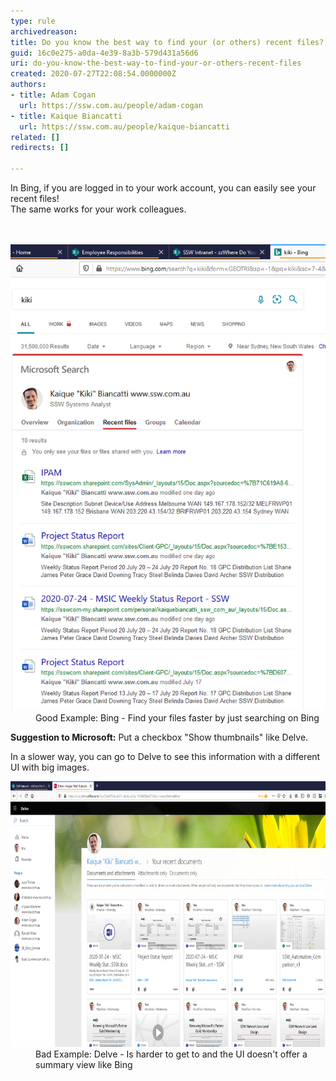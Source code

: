 ```yaml
---
type: rule
archivedreason: 
title: Do you know the best way to find your (or others) recent files?
guid: 16c0e275-a0da-4e39-8a3b-579d431a56d6
uri: do-you-know-the-best-way-to-find-your-or-others-recent-files
created: 2020-07-27T22:08:54.0000000Z
authors:
- title: Adam Cogan
  url: https://ssw.com.au/people/adam-cogan
- title: Kaique Biancatti
  url: https://ssw.com.au/people/kaique-biancatti
related: []
redirects: []

---
```



​In Bing, if you are logged in to your work account, you can easily see your recent files!<br>The same works for your work colleagues.<br>
<br><excerpt class='endintro'></excerpt><br>
<dl class="goodImage"><dt> 
      <img src="bing-recent-files.png" alt="bing-recent-files.png" /> 
   </dt><dd>Good Example: Bing - Find your files faster by just searching on Bing</dd></dl><p><b>Suggestion to Microsoft:</b> Put a checkbox "Show thumbnails" like Delve.</p><p>In a slower way, you can go to Delve to see this information with a different UI with big images.</p><dl class="badImage"><dt>
      <img src="delve-recent-files.png" alt="delve-recent-files.png" style="width:750px;height:425px;" />
      <br>
   </dt><dd>Bad Example: Delve - Is harder to get to and the UI doesn't offer a summary view like Bing<span style="color:#444444;">​</span></dd></dl>


